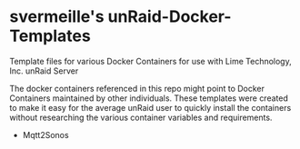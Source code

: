 # svermeille's unRaid-Docker-Templates

Template files for various Docker Containers for use with Lime Technology, Inc. unRaid Server

The docker containers referenced in this repo might point to Docker Containers maintained by other individuals.  These templates were 
created to make it easy for the average unRaid user to quickly install the containers without researching the various container variables and requirements.

* Mqtt2Sonos

